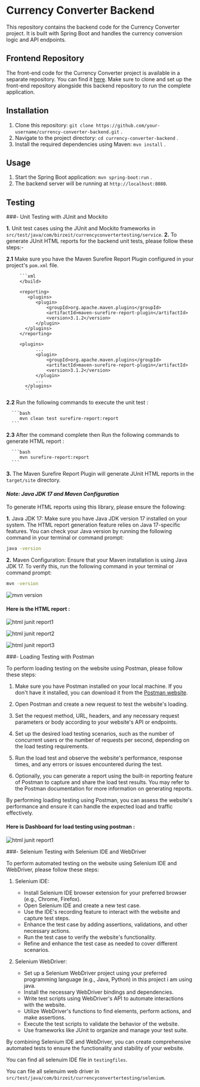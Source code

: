 # Currency Converter Backend

This repository contains the backend code for the Currency Converter project. It is built with Spring Boot and handles the currency conversion logic and API endpoints.

## Frontend Repository

The front-end code for the Currency Converter project is available in a separate repository. You can find it [here](https://github.com/mohAnan-CS/Currency-Converter-Frontend). Make sure to clone and set up the front-end repository alongside this backend repository to run the complete application.

## Installation

1. Clone this repository: `git clone https://github.com/your-username/currency-converter-backend.git` .
2. Navigate to the project directory: `cd currency-converter-backend` .
3. Install the required dependencies using Maven: `mvn install` .

## Usage

1. Start the Spring Boot application: `mvn spring-boot:run` .
2. The backend server will be running at `http://localhost:8080`.

## Testing

###- Unit Testing with JUnit and Mockito

**1.** Unit test cases using the JUnit and Mockito frameworks in `src/test/java/com/birzeit/currencyconvertertesting/service`.
**2.** To generate JUnit HTML reports for the backend unit tests, please follow these steps:-
   
   **2.1** Make sure you have the Maven Surefire Report Plugin configured in your project's `pom.xml` file.
   
         ```xml
         </build>
         
         <reporting>
            <plugins>
               <plugin>
                   <groupId>org.apache.maven.plugins</groupId>
                   <artifactId>maven-surefire-report-plugin</artifactId>
                   <version>3.1.2</version>
               </plugin>
           </plugins>
         </reporting>
      
         <plugins>
               ...
               <plugin>
                   <groupId>org.apache.maven.plugins</groupId>
                   <artifactId>maven-surefire-report-plugin</artifactId>
                   <version>3.1.2</version>
               </plugin>
               ...
           </plugins>
           ```

   **2.2** Run the following commands to execute the unit test :
   
      ```bash
         mvn clean test surefire-report:report 
      ```
      
   **2.3** After the command complete then Run the following commands to generate HTML report :
   
      ```bash
         mvn surefire-report:report 
      ```

**3.** The Maven Surefire Report Plugin will generate JUnit HTML reports in the `target/site` directory.

#### *Note: Java JDK 17 and Maven Configuration*

To generate HTML reports using this library, please ensure the following:

**1.** Java JDK 17: Make sure you have Java JDK version 17 installed on your system. The HTML report generation feature relies on Java 17-specific features. You can check your Java version by running the following command in your terminal or command prompt:

   ```bash
   java -version
   ```

**2.** Maven Configuration: Ensure that your Maven installation is using Java JDK 17. To verify this, run the following command in your terminal or command prompt:

   ```bash
   mvn -version
   ```

![mvn version](images/mvn-version.png)

#### Here is the HTML report :

![html junit report1](images/report1.png)

![html junit report2](images/report2.png)

![html junit report3](images/report3.png)


###- Loading Testing with Postman

To perform loading testing on the website using Postman, please follow these steps:

1. Make sure you have Postman installed on your local machine. If you don't have it installed, you can download it from the [Postman website](https://www.postman.com/downloads/).

2. Open Postman and create a new request to test the website's loading.

3. Set the request method, URL, headers, and any necessary request parameters or body according to your website's API or endpoints.

4. Set up the desired load testing scenarios, such as the number of concurrent users or the number of requests per second, depending on the load testing requirements.

5. Run the load test and observe the website's performance, response times, and any errors or issues encountered during the test.

6. Optionally, you can generate a report using the built-in reporting feature of Postman to capture and share the load test results. You may refer to the Postman documentation for more information on generating reports.

By performing loading testing using Postman, you can assess the website's performance and ensure it can handle the expected load and traffic effectively.

#### Here is Dashboard for load testing using postman :

![html junit report1](images/test-loading-postman.png)


###- Selenium Testing with Selenium IDE and WebDriver

To perform automated testing on the website using Selenium IDE and WebDriver, please follow these steps:

1. Selenium IDE:
   - Install Selenium IDE browser extension for your preferred browser (e.g., Chrome, Firefox).
   - Open Selenium IDE and create a new test case.
   - Use the IDE's recording feature to interact with the website and capture test steps.
   - Enhance the test case by adding assertions, validations, and other necessary actions.
   - Run the test case to verify the website's functionality.
   - Refine and enhance the test case as needed to cover different scenarios.

2. Selenium WebDriver:
   - Set up a Selenium WebDriver project using your preferred programming language (e.g., Java, Python) in this project i am using java.
   - Install the necessary WebDriver bindings and dependencies.
   - Write test scripts using WebDriver's API to automate interactions with the website.
   - Utilize WebDriver's functions to find elements, perform actions, and make assertions.
   - Execute the test scripts to validate the behavior of the website.
   - Use frameworks like JUnit to organize and manage your test suite.

By combining Selenium IDE and WebDriver, you can create comprehensive automated tests to ensure the functionality and stability of your website.

You can find all selenuim IDE file in `testingfiles`. 

You can file all selenuim web driver in `src/test/java/com/birzeit/currencyconvertertesting/selenium`.
   
